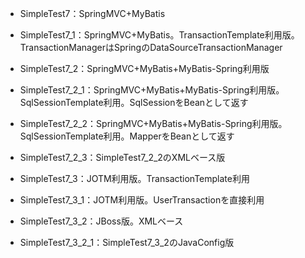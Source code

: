 * SimpleTest7：SpringMVC+MyBatis
* SimpleTest7_1：SpringMVC+MyBatis。TransactionTemplate利用版。TransactionManagerはSpringのDataSourceTransactionManager
* SimpleTest7_2：SpringMVC+MyBatis+MyBatis-Spring利用版
* SimpleTest7_2_1：SpringMVC+MyBatis+MyBatis-Spring利用版。SqlSessionTemplate利用。SqlSessionをBeanとして返す
* SimpleTest7_2_2：SpringMVC+MyBatis+MyBatis-Spring利用版。SqlSessionTemplate利用。MapperをBeanとして返す
* SimpleTest7_2_3：SimpleTest7_2_2のXMLベース版

* SimpleTest7_3：JOTM利用版。TransactionTemplate利用
* SimpleTest7_3_1：JOTM利用版。UserTransactionを直接利用
* SimpleTest7_3_2：JBoss版。XMLベース
* SimpleTest7_3_2_1：SimpleTest7_3_2のJavaConfig版

